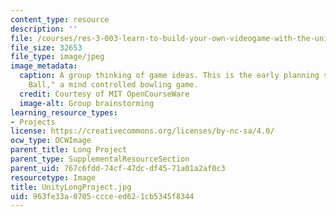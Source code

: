 ```yaml
---
content_type: resource
description: ''
file: /courses/res-3-003-learn-to-build-your-own-videogame-with-the-unity-game-engine-and-microsoft-kinect-january-iap-2017/963fe33a0705ccceed621cb5345f8344_UnityLongProject.jpg
file_size: 32653
file_type: image/jpeg
image_metadata:
  caption: A group thinking of game ideas. This is the early planning stage of "Jedi
    Ball," a mind controlled bowling game.
  credit: Courtesy of MIT OpenCourseWare
  image-alt: Group brainstorming
learning_resource_types:
- Projects
license: https://creativecommons.org/licenses/by-nc-sa/4.0/
ocw_type: OCWImage
parent_title: Long Project
parent_type: SupplementalResourceSection
parent_uid: 767c6fdd-74cf-47dc-df45-71a01a2af0c3
resourcetype: Image
title: UnityLongProject.jpg
uid: 963fe33a-0705-ccce-ed62-1cb5345f8344
---
```

